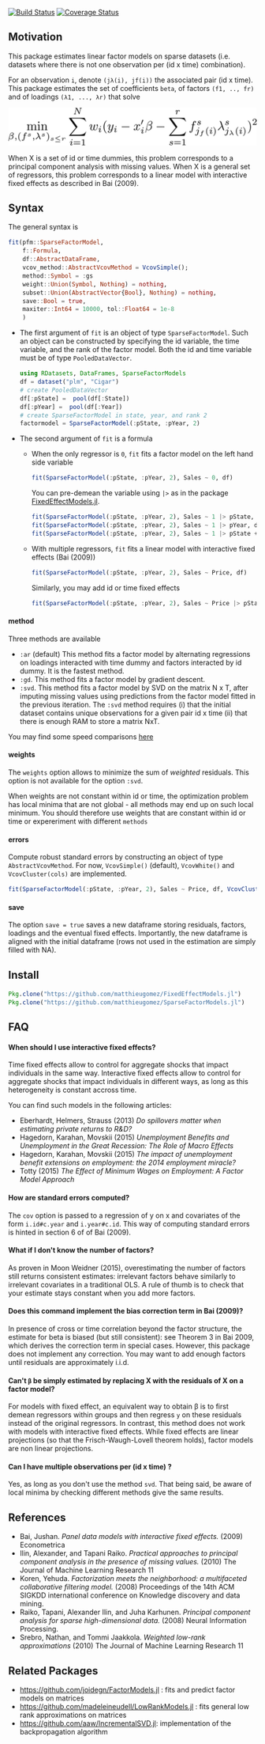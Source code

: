 [![Build Status](https://travis-ci.org/matthieugomez/SparseFactorModels.jl.svg?branch=master)](https://travis-ci.org/matthieugomez/SparseFactorModels.jl)
[![Coverage Status](https://coveralls.io/repos/matthieugomez/SparseFactorModels.jl/badge.svg?branch=master&service=github)](https://coveralls.io/github/matthieugomez/SparseFactorModels.jl?branch=master)

## Motivation

This package estimates linear factor models on sparse datasets (i.e. datasets where there is not one observation per (id x time) combination).

For an observation `i`, denote `(jλ(i), jf(i))` the associated pair (id x time).  This package estimates the set of coefficients `beta`, of factors `(f1, .., fr)` and of loadings `(λ1, ..., λr)` that solve

![minimization](img/minimization.png)


When X is a set of id or time dummies, this problem corresponds to a principal component analysis with missing values. When X is a general set of regressors, this problem corresponds to a linear model with interactive fixed effects as described in Bai (2009).


## Syntax

The general syntax is
```julia
fit(pfm::SparseFactorModel,
	f::Formula, 
    df::AbstractDataFrame, 
    vcov_method::AbstractVcovMethod = VcovSimple();
 	method::Symbol = :gs
    weight::Union(Symbol, Nothing) = nothing, 
    subset::Union(AbstractVector{Bool}, Nothing) = nothing,
    save::Bool = true, 
    maxiter::Int64 = 10000, tol::Float64 = 1e-8
    )
```


- The first argument of `fit` is an object of type `SparseFactorModel`. Such an object can be constructed by specifying the id variable, the time variable, and the rank of the factor model. Both the id and time variable must be of type `PooledDataVector`.

	```julia
	using RDatasets, DataFrames, SparseFactorModels
	df = dataset("plm", "Cigar")
	# create PooledDataVector
	df[:pState] =  pool(df[:State])
	df[:pYear] =  pool(df[:Year])
	# create SparseFactorModel in state, year, and rank 2
	factormodel = SparseFactorModel(:pState, :pYear, 2)
	```

- The second argument of `fit` is a formula
	- When the only regressor is `0`, `fit` fits a factor model on the left hand side variable

		```julia
		fit(SparseFactorModel(:pState, :pYear, 2), Sales ~ 0, df)
		```

		You can pre-demean the variable using `|>` as in the package [FixedEffectModels.jl](https://github.com/matthieugomez/FixedEffectModels.jl).

		```julia
		fit(SparseFactorModel(:pState, :pYear, 2), Sales ~ 1 |> pState, df)
		fit(SparseFactorModel(:pState, :pYear, 2), Sales ~ 1 |> pYear, df)
		fit(SparseFactorModel(:pState, :pYear, 2), Sales ~ 1 |> pState + pYear, df)
		```

	- With multiple regressors, `fit` fits a linear model with interactive fixed effects (Bai (2009))
	

		```julia
		fit(SparseFactorModel(:pState, :pYear, 2), Sales ~ Price, df)
		```

		Similarly, you may add id  or time fixed effects
		```julia
		fit(SparseFactorModel(:pState, :pYear, 2), Sales ~ Price |> pState, df)
		```


#### method
Three methods are available

- `:ar` (default) This method fits a factor model by alternating regressions on loadings interacted with time dummy and factors interacted by id dummy. It is the fastest method.
- `:gd`. This method fits a factor model by gradient descent.
- `:svd`. This method fits a factor model by SVD on the matrix N x T, after imputing missing values using predictions from the factor model fitted in the previous iteration. The `:svd` method requires (i) that the initial dataset contains unique observations for a given pair id x time (ii) that there is enough RAM to store a matrix NxT.


You may find some speed comparisons [here](benchmark/benchmark.md)



#### weights

The `weights` option allows to minimize the sum of *weighted* residuals. This option is not available for the option `:svd`. 

When weights are not constant within id or time, the optimization problem has local minima that are not global - all methods may end up on such local minimum. You should therefore use weights that are constant within id or time or expereriment with different `methods`


#### errors
Compute robust standard errors by constructing an object of type `AbstractVcovMethod`. For now, `VcovSimple()` (default), `VcovWhite()` and `VcovCluster(cols)` are implemented.

```julia
fit(SparseFactorModel(:pState, :pYear, 2), Sales ~ Price, df, VcovCluster(:pState))
```

#### save
The option `save = true` saves a new dataframe storing residuals, factors, loadings and the eventual fixed effects. Importantly, the new dataframe is aligned with the initial dataframe (rows not used in the estimation are simply filled with NA).

## Install

```julia
Pkg.clone("https://github.com/matthieugomez/FixedEffectModels.jl")
Pkg.clone("https://github.com/matthieugomez/SparseFactorModels.jl")
```



## FAQ
#### When should I use interactive fixed effects?
Time fixed effects allow to control for aggregate shocks that impact individuals in the same way. Interactive fixed effects allow to control for aggregate shocks that impact individuals in different ways, as long as this heterogeneity is constant accross time.

You can find such models in the following articles:

- Eberhardt, Helmers, Strauss (2013) *Do spillovers matter when estimating private returns to R&D?*
- Hagedorn, Karahan, Movskii (2015) *Unemployment Benefits and Unemployment in the Great Recession: The Role of Macro Effects*
- Hagedorn, Karahan, Movskii (2015) *The impact of unemployment benefit extensions on employment: the 2014 employment miracle?* 
- Totty (2015) *The Effect of Minimum Wages on Employment: A Factor Model Approach*

#### How are standard errors computed?
The `cov` option is passed to a regression of y on x and covariates of the form `i.id#c.year` and `i.year#c.id`. This way of computing standard errors is hinted in section 6 of of Bai (2009).



#### What if I don't know the number of factors?
As proven in Moon Weidner (2015), overestimating the number of factors still returns consistent estimates: irrelevant factors behave similarly to irrelevant covariates in a traditional OLS. A rule of thumb is to check that your estimate stays constant when you add more factors.

#### Does this command implement the bias correction term in Bai (2009)?
In presence of cross or time correlation beyond the factor structure, the estimate for beta is biased (but still consistent): see Theorem 3 in Bai 2009, which derives the correction term in special cases. However, this package does not implement any correction. You may want to add enough factors until residuals are approximately i.i.d.


#### Can't `β` be simply estimated by replacing X with the residuals of X on a factor model?
For models with fixed effect, an equivalent way to obtain β is to first demean regressors within groups and then regress `y` on these residuals instead of the original regressors.
In contrast, this method does not work with models with interactive fixed effects. While fixed effects are linear projections (so that the Frisch-Waugh-Lovell theorem holds), factor models are non linear projections.

#### Can I have multiple observations per (id x time) ?
Yes, as long as you don't use the method `svd`. That being said, be aware of local minima by checking different methods give the same results.





## References
- Bai, Jushan. *Panel data models with interactive fixed effects.* (2009) Econometrica 
- Ilin, Alexander, and Tapani Raiko. *Practical approaches to principal component analysis in the presence of missing values.* (2010) The Journal of Machine Learning Research 11 
-  Koren, Yehuda. *Factorization meets the neighborhood: a multifaceted collaborative filtering model.* (2008) Proceedings of the 14th ACM SIGKDD international conference on Knowledge discovery and data mining. 
- Raiko, Tapani, Alexander Ilin, and Juha Karhunen. *Principal component analysis for sparse high-dimensional data.* (2008) Neural Information Processing.
- Srebro, Nathan, and Tommi Jaakkola. *Weighted low-rank approximations* (2010) The Journal of Machine Learning Research 11 

## Related Packages
- https://github.com/joidegn/FactorModels.jl : fits and predict factor models on matrices
- https://github.com/madeleineudell/LowRankModels.jl : fits general low rank approximations on matrices
- https://github.com/aaw/IncrementalSVD.jl: implementation of the backpropagation algorithm

